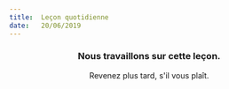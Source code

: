 ```yaml
---
title:  Leçon quotidienne
date:   20/06/2019
---
```


### <center>Nous travaillons sur cette leçon.</center>
<center>Revenez plus tard, s'il vous plaît.</center>